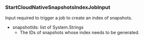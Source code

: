 ### StartCloudNativeSnapshotsIndexJobInput
Input required to trigger a job to create an index of snapshots.

- snapshotIds: list of System.Strings
  - The IDs of snapshots whose index needs to be generated.

